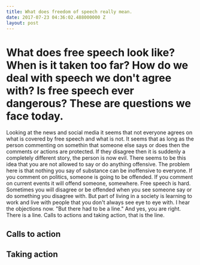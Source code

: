 ```yaml
---
title: What does freedom of speech really mean.
date: 2017-07-23 04:36:02.488000000 Z
layout: post
---
```

What does free speech look like? When is it taken too far? How do we deal with speech we don't agree with? Is free speech ever dangerous? 
These are questions we face today.
=======

Looking at the news and social media it seems that not everyone agrees on what is covered by free speech and what is not. It seems that as long as the person commenting on somethin that someone else says or does then the comments or actions are protected. If they disagree then it is suddenly a completely different story, the person is now evil. 
There seems to be this idea that you are not allowed to say or do anything offensive. The problem here is that nothing you say of substance can be inoffensive to everyone. If you comment on politics, someone is going to be offended. If you comment on current events it will offend someone, somewhere. 
Free speech is hard. Sometimes you will disagree or be offended when you see someone say or do something you disagree with. But part of living in a society is learning to work and live with people that you don't always see eye to eye with. I hear the objections now. "But there had to be a line." And yes, you are right. There is a line. Calls to actions and taking action, that is the line. 
## Calls to action

## Taking action
